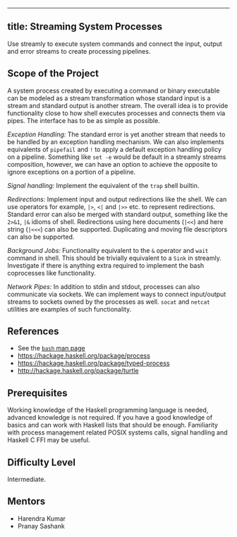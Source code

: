 ----------------------
title: Streaming System Processes
----------------------

Use streamly to execute system commands and connect the input, output and
error streams to create processing pipelines.

## Scope of the Project

A system process created by executing a command or binary executable can be
modeled as a stream transformation whose standard input is a stream and
standard output is another stream.  The overall idea is to provide
functionality close to how shell executes processes and connects them via
pipes. The interface has to be as simple as possible.

_Exception Handling:_ The standard error is yet another stream that needs to be
handled by an exception handling mechanism. We can also implements equivalents
of `pipefail` and `!` to apply a default exception handling policy on a
pipeline. Something like `set -e` would be default in a streamly streams
composition, however, we can have an option to achieve the opposite to ignore
exceptions on a portion of a pipeline.

_Signal handling:_ Implement the equivalent of the `trap` shell builtin.

_Redirections:_ Implement input and output redirections like the shell.  We can
use operators for example, `|>`, `<|` and `|>>` etc. to represent redirections.
Standard error can also be merged with standard output, something like the
`2>&1`, `|&` idioms of shell. Redirections using here documents (`|<<`) and
here string (`|<<<`) can also be supported. Duplicating and moving file
descriptors can also be supported.

_Background Jobs:_ Functionality equivalent to the `&` operator and `wait`
command in shell. This should be trivially equivalent to a `Sink` in streamly.
Investigate if there is anything extra required to implement the bash
coprocesses like functionality.

_Network Pipes:_ In addition to stdin and stdout, processes can also
communicate via sockets. We can implement ways to connect input/output streams
to sockets owned by the processes as well. `socat` and `netcat` utilities are
examples of such functionality.

## References

* See the [`bash` man page](https://linux.die.net/man/1/bash)
* https://hackage.haskell.org/package/process
* https://hackage.haskell.org/package/typed-process
* http://hackage.haskell.org/package/turtle

## Prerequisites

Working knowledge of the Haskell programming language is needed, advanced
knowledge is not required. If you have a good knowledge of basics and can work
with Haskell lists that should be enough. Familiarity with process management
related POSIX systems calls, signal handling and Haskell C FFI may be useful.

## Difficulty Level

Intermediate.

## Mentors

* Harendra Kumar
* Pranay Sashank

